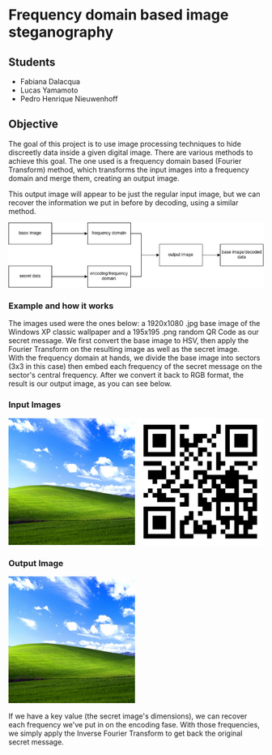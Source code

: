 # Frequency domain based image steganography
## Students
* Fabiana Dalacqua
* Lucas Yamamoto
* Pedro Henrique Nieuwenhoff

## Objective
The goal of this project is to use image processing techniques to hide discreetly data inside a given digital image.
There are various methods to achieve this goal. The one used is a frequency domain based (Fourier Transform)
method, which transforms the input images into a frequency domain and merge them, creating an output image. </br>

This output image will appear to be just the regular input image, but we can recover the information we put in before by decoding,
using a similar method.

![plot](./images/diagram.png)

### Example and how it works
The images used were the ones below: a 1920x1080 .jpg base image of the Windows XP classic wallpaper and a 195x195 .png random QR Code as our secret message.
We first convert the base image to HSV, then apply the Fourier Transform on the resulting image as well as the secret image.</br>
With the frequency domain at hands, we divide the base image into sectors (3x3 in this case) then embed each frequency of the secret message on the sector's central frequency. After we convert it back to RGB format, the result is our output image, as you can see below.

### Input Images
<p float="left">
  <img src="https://github.com/npdr/steganography-fp/blob/main/images/input.jpg" height="250" width="250">
  <img src="https://github.com/npdr/steganography-fp/blob/main/images/qr.png" height="250" width="250">
<p>
  
### Output Image
<p float="left">
  <img src="https://github.com/npdr/steganography-fp/blob/main/images/input+qr.png" height="250" width="250">
<p>
  
  If we have a key value (the secret image's dimensions), we can recover each frequency we've put in on the encoding fase. With those frequencies, we simply apply the Inverse Fourier Transform to get back the original secret message.



